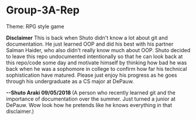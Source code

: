 # Group-3A-Rep

Theme:
  RPG style game
  
<b>Disclaimer</b>
This is back when Shuto didn't know a lot about git and documentation. He just learned OOP and did his best with his partner Salman Haider, who also didn't really know much about OOP. Shuto decided to leave this repo undocumented intentionally so that he can look back at this repo/code some day and motivate himself by thinking how bad he was back when he was a sophomore in college to confirm how far his technical sophistication have matured. Please just enjoy his progress as he goes through his undergraduate as a CS major at DePauw.

<b> --Shuto Araki 09/05/2018 </b> (A person who recently learned git and the importance of documentation over the summer. Just turned a junior at DePauw. Wow look how he pretends like he knows everything in that disclaimer.)
